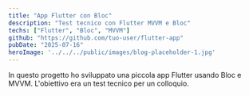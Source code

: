 ```yaml
---
title: "App Flutter con Bloc"
description: "Test tecnico con Flutter MVVM e Bloc"
techs: ["Flutter", "Bloc", "MVVM"]
github: "https://github.com/tuo-user/flutter-app"
pubDate: "2025-07-16"
heroImage: '../../../public/images/blog-placeholder-1.jpg'
---
```


In questo progetto ho sviluppato una piccola app Flutter usando Bloc e MVVM. L'obiettivo era un test tecnico per un colloquio.
